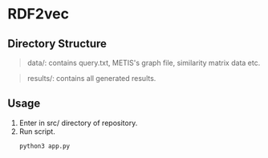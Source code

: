 # RDF2vec

## Directory Structure
> data/: contains query.txt, METIS's graph file, similarity matrix data etc.

> results/: contains all generated results.

## Usage
1. Enter in src/ directory of repository. <br>
2. Run script. <br>
    ```
    python3 app.py
    ```

